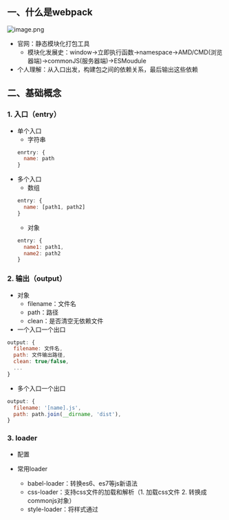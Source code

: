 ## 一、什么是webpack
![image.png](https://p1-juejin.byteimg.com/tos-cn-i-k3u1fbpfcp/2240c2f6d51b4b57bf70586e744a06d9~tplv-k3u1fbpfcp-watermark.image?)
- 官网：静态模块化打包工具
    - 模块化发展史：window→立即执行函数→namespace→AMD/CMD(浏览器端)→commonJS(服务器端)→ESMoudule
- 个人理解：从入口出发，构建包之间的依赖关系，最后输出这些依赖
## 二、基础概念
### 1. 入口（entry）
- 单个入口
  - 字符串
  ```js
  enrtry: {
    name: path
  }
  ```
- 多个入口
  - 数组
  ```js
  entry: {
    name: [path1, path2]
  }
  ```
  - 对象
  ```js
  entry: {
    name1: path1,
    name2: path2
  }
  ```
### 2. 输出（output）
- 对象
  - filename：文件名
  - path：路径
  - clean：是否清空无依赖文件
- 一个入口一个出口
```js
output: {
  filename: 文件名,
  path: 文件输出路径,
  clean: true/false,
  ...
}
```
- 多个入口一个出口
```js
output: {
  filename: '[name].js',
  path: path.join(__dirname, 'dist'),
}
```
### 3. loader
- 配置
  
- 常用loader
  - babel-loader：转换es6、es7等js新语法
  - css-loader：支持css文件的加载和解析（1. 加载css文件 2. 转换成commonjs对象）
  - style-loader：将样式通过<style>标签添加到<head>中
  - less-loader：将less文件转换成css
  - ts-loader：将ts转换成js
  - file-loader：进行图片、字体等的打包
  - url-loader：处理图片、字体，对较小的这些资源进行base64转码
  - raw-loader：将文件以字符串形式导入
  - thread-loader：多进程打包js和css
### 4. 插件（plugin）
  - SplitChunksPlugin：分包
  - CleanWebpackPlugin：清理构建目录
  ```js
  plugin: [
    new CleanWebpackPlugin()
  ]
  ```
  - ExtractTextWebpackPlugin：将css从bundle文件里提取成一个独立的css文件
  - CopyWebpackPlugin：将文件或文件夹拷贝到构建的输出目录
  - HtmlWebpackPlugin：创建HTML文件去承载输出的bundle
  - UglifyjsWebpackPlugin：压缩js
  - ZipWebpackPlugin：将打包出的资源生成一个zip包
### 5. 模式（mode）
  - development：开发环境
  - production：生产环境
    - 默认开启Tre Shaking和Scope Hoisting两个特性
    - Tree Shaking（摇树优化）
    - Scope Hoisting（作用域提升）
  - none：无
### 6. 浏览器兼容性（browser compatibility）
### 7. 环境（environment）
## 三、功能
### 1. 热更新
### 2. 文件指纹
### 3. 文件压缩
### 4. css增强
### 5. 动态import
### 5. 静态资源内联
### 6. 和npm结合打包组件和基础库
- 编写基本组件或基础库，通过export default... 导出
- webpack配置
  ```js
  const TerserPlugin = require('terser-webpack-plugin')
  module.exports = {
    mode: "none",
    entry: {
      "large-number": "./src/index.js", // 开发环境源码打包
      "large-number.min": "./src/index.js" // 生产环境压缩源码
    },
    output: {
      filename: "[name].js",
      library: {
        name: "largeNumber", // 库名
        type: "umd", // 暴露库的方式
        export: "default" // 指定哪一个导出应该被暴露为一个库
      },
    },
    optimization: { // 优化
      minimize: true, // 告诉webpack使用TerserWebpackPlugin或其他插件压缩bundle
      minimizer: [ // 自定义的压缩工具
        new TerserPlugin({
          include: /\.min\.js$/, // 正则表达式表示的需要被压缩的文件类型
        })
      ]
    }
  }
  ```
  - 入口及描述设置
    - （1）根目录下创建index.js
    ```js
    if (process.env.NODE_ENV === 'production') { // 生产环境导入压缩版本
      module.exports = require('./dist/large-number.min.js')
    } else { // 开发环境导入非压缩版本
      module.exports = require('./dist/large-number.js')
    }
    ```
    - （2）package.json中配置库的说明
    ```js
    {
      "name": "large-number-c", // npm上传的库名
      "version": "1.0.0", // 版本
      "description": "大数求和", // 库描述
      "main": "index.js", // 引用依赖时的文件地址
      "scripts": {
        "test": "echo \"Error: no test specified\" && exit 1",
        "build": "webpack",
        "prepublish": "webpack"
      },
    }
    ```
  - 发布到npm上
    - 登录npm：`npm login 输入name、password、email`
    - 发布：`npm publish`
  - 下载及使用
    - 安装：`npm i large-number-c`
    - 导入：`import largeNumber from 'large-number-c'`

> 重点plugin
## 一、SplitChunksPlugin
### 1. 分包策略
- 满足下面四个初始条件就会自动分包
- (1) 新的块可以共享或来自node_modules文件夹的模块
- (2) 新块压缩之前大于30kb
- (3) 按需加载并发请求数量<=5
- (4) 初始页面加载并发请求数量<=3
### 2. 重新划分
- 体积大小、共用率、更新频率
- 总体体积不变，切分成更小的包，并行加载，速度更快
- 提取公共代码
- 按需加载
### 3. 参数
- chunks: 选择哪些chunks进行分割，三个值 initial\async\all
- **minSize**: 比这个值大的模块才会被提取
- maxSize: 会尽量将chunk分的比maxSize小，当设为0代表能分则分，分不了不会强制
- **minChunks**: 重复多少次才会被提取
- **maxAsyncRequests**: 按需加载时，代码块的最大数量
- **maxInitialRequests**: 入口最多分成的代码块数量，一个代码块最终就会对应一个请求数，太小的值会使你无论怎么分割，都无法让入口的代码块变小
- name: 默认为 true，用来决定缓存组打包得到的 chunk 名称，容易被轻视但作用很大。奇特的是它有两种类型取值，boolean 和 string：
  - 值为 true 的时候，webpack 会基于代码块和缓存组的 key 自动选择一个名称，这样一个缓存组会打包出多个 chunk
  - 值为 false 时，适合生产模式使用，webpack 会避免对 chunk 进行不必要的命名，以减小打包体积，除了入口 chunk 外，其他 chunk 的名称都由 id 决定，所以最终看到的打包结果是一排数字命名的 js，这也是为啥我们看线上网页请求的资源，总会掺杂一些 0.js，1.js 之类的文件
  - 值为 string 时，缓存组最终会打包成一个 chunk，名称就是该 string。此外，当两个缓存组 name 一样，最终会打包在一个 chunk 中。你甚至可以把它设为一个入口的名称，从而将这个入口会移除
- **cacheGroups**: 配置多个组，每个组根据test设置条件，符合test条件的模块，就分配到该组。模块可以被多个组引用，但最终会根据priority来决定打包到哪个组中。默认将所有来自 node_modules目录的模块打包至vendors组，将两个以上的chunk所共享的模块打包至default组
  - **test**: 通过正则表达式精准匹配要提取的模块
  - priority: 优先级，当模块同时命中多个缓存组的规则时，会被分配到优先级高的缓存组
## 二、HtmlWebpackPlugin
> 创建HTML文件去承载输出的bundle，使用<script>标签引入所有webpack bundle
### 1. 单个入口（单页面应用）
```js
entry: './src/index.js',
plugin: [
  new HtmlWebpackPlugin({
  template: path.join(__dirname, 'src/index.html'),
  filename: 'index.html', 
  chunks: ['index'],
  inject: true,
  minify: { // 压缩
    html5: true,
    collapseWhitespace: true, // 是否压缩空白
    preserveLineBreaks: false, // 是否保留换行
    minifyCSS: true, // 是否压缩css
    minifyJS: true, // 是否压缩js
    removeComments: false // 是否删除注释
  }
})
]
```
### 2. 多个入口（多页面应用）
- （1）通过glob获取入口文件
- （2）动态设置entry的filename和file
- （3）动态添加htmlWebpackPlugin
```js
const glob = require("glob")

// 动态设置多页面应用（MPA）的entry和HTML
const setMPA = () => {
  const entry = {}
  const HtmlWebpackPlugins = []

  // (1)获取入口文件路径
  const entryFiles = glob.sync(path.join(__dirname, './src/*/index.js'))
  // (2)动态设置entry
  Object.keys(entryFiles)
  .map(index => {
    const entryFile = entryFiles[index] // 入口文件
    const match = entryFile.match(/src\/(.*)\/index\.js/)
    const pageName = match && match[1]
    entry[pageName] = entryFile
    // (3)动态添加htmlWebpackPlugin
    HtmlWebpackPlugins.push(
      new HtmlWebpackPlugin({
        template: path.join(__dirname, `src/${pageName}/index.html`),
        filename: `${pageName}.html`,
        chunks: [pageName],
        inject: true,
        minify: {
          html5: true,
          collapseWhitespace: true,
          preserveLineBreaks: false,
          minifyCSS: true,
          minifyJS: true,
          removeComments: false
        }
      })      
    )
  })
  return {
    entry,
    HtmlWebpackPlugins
  }
}
const { entry, HtmlWebpackPlugins } = setMPA()

entry,
plugin: [
  ...HtmlWebpackPlugins
]
```